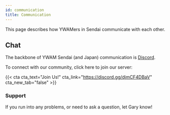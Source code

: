```yaml
---
id: communication
title: Communication
---
```


This page describes how YWAMers in Sendai communicate with each other.

## Chat

The backbone of YWAM Sendai (and Japan) communication is [Discord](https://discord.com/).

To connect with our community, click here to join our server:

{{< cta cta_text="Join Us!" cta_link="https://discord.gg/djmCF4DBaV" cta_new_tab="false" >}}

### Support

If you run into any problems, or need to ask a question, let Gary know!
